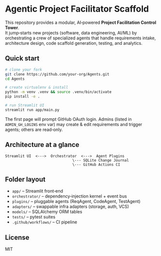 # Agentic Project Facilitator Scaffold

This repository provides a modular, AI‑powered **Project Facilitation Control Tower**.  
It jump‑starts new projects (software, data engineering, AI/ML) by orchestrating a crew of specialized agents
that handle requirements intake, architecture design, code scaffold generation, testing, and analytics.

## Quick start
```bash
# clone your fork
git clone https://github.com/your-org/Agents.git
cd Agents

# create virtualenv & install
python -m venv .venv && source .venv/bin/activate
pip install -e .

# run Streamlit UI
streamlit run app/main.py
```
The first page will prompt GitHub OAuth login. Admins (listed in `ADMIN_GH_LOGINS` env var)
may create & edit requirements and trigger agents; others are read‑only.

## Architecture at a glance
```
Streamlit UI  <--->  Orchestrator  <--->  Agent Plugins
                               \--- SQLite Change Journal
                               \--- GitHub Actions CI
```

## Folder layout
* `app/` – Streamlit front‑end
* `orchestrator/` – dependency‑injection kernel + event bus
* `plugins/` – pluggable agents (ReqAgent, CodeAgent, TestAgent)
* `adapters/` – swappable infra adapters (storage, auth, VCS)
* `models/` – SQLAlchemy ORM tables
* `tests/` – pytest suites
* `.github/workflows/` – CI pipeline

## License
MIT